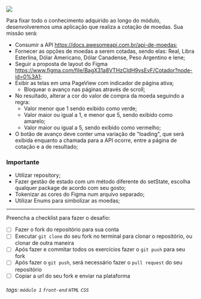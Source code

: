![](https://i.imgur.com/xG74tOh.png)

Para fixar todo o conhecimento adquirido ao longo do módulo, desenvolveremos uma aplicação que realiza a cotação de moedas.
Sua missão será:
- Consumir a API https://docs.awesomeapi.com.br/api-de-moedas;
- Fornecer as opções de moedas a serem cotadas, sendo elas: Real, Libra Esterlina, Dólar Americano, Dólar Canadense, Peso Argentino e Iene;
- Seguir a proposta de layout do Figma https://www.figma.com/file/BagX31a8VTHzCldH9vsEvF/Cotador?node-id=0%3A1;
- Exibir as telas em uma PageView com indicador de página ativa;
    - Bloquear o avanço nas páginas através de scroll;
- No resultado, alterar a cor do valor de compra da moeda seguindo a regra:
    - Valor menor que 1 sendo exibido como verde;
    - Valor maior ou igual a 1, e menor que 5, sendo exibido como amarelo;
    - Valor maior ou igual a 5, sendo exibido como vermelho;
- O botão de avanço deve conter uma variação de "loading", que será exibida enquanto a chamada para a API ocorre, entre a página de cotação e a de resultado;

### Importante
- Utilizar repository;
- Fazer gestão de estado com um método diferente do setState, escolha qualquer package de acordo com seu gosto;
- Tokenizar as cores do Figma num arquivo separado;
- Utilizar Enums para simbolizar as moedas;


---

Preencha a checklist para fazer o desafio:

-   [ ] Fazer o fork do repositório para sua conta
-   [ ] Executar `git clone` do seu fork no terminal para clonar o repositório, ou clonar de outra maneira
-   [ ] Após fazer e commitar todos os exercícios fazer o `git push` para seu fork
-   [ ] Após fazer o `git push`, será necessário fazer o `pull request` do seu repositório
-   [ ] Copiar a url do seu fork e enviar na plataforma

###### tags: `módulo 1` `front-end` `HTML` `CSS`
